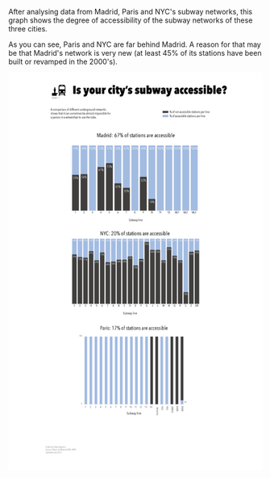 
After analysing data from Madrid, Paris and NYC's subway networks, this graph shows the degree of accessibility of the subway networks of these three cities.

As you can see, Paris and NYC are far behind Madrid. A reason for that may be that Madrid's network is very new (at least 45% of its stations have been built or revamped in the 2000's).

![](subways-compared.png)

